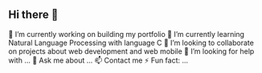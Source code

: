 ## Hi there 👋

🔭 I’m currently working on building my portfolio
🌱 I’m currently learning Natural Language Processing with language C
👯 I’m looking to collaborate on projects about web development and web mobile
🤔 I’m looking for help with ...
💬 Ask me about ...
📫 Contact me
⚡ Fun fact: ...

<!--
**Amneharoun/Amneharoun** is a ✨ _special_ ✨ repository because its `README.md` (this file) appears on your GitHub profile.

Here are some ideas to get you started:

- 🔭 I’m currently working on ...
- 🌱 I’m currently learning ...
- 👯 I’m looking to collaborate on ...
- 🤔 I’m looking for help with ...
- 💬 Ask me about ...
- 📫 How to reach me: ...
- 😄 Pronouns: ...
- ⚡ Fun fact: ...
-->
